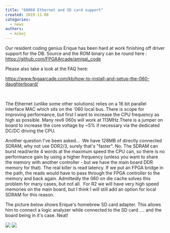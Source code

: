 ```yaml
---
title: "68060 Ethernet and SD card support"
created: 2019-11-06
categories: 
  - news
authors: 
  - mikej
---
```


Our resident coding genius Erique has been hard at work finishing off driver support for the DB. Source and the ROM binary can be round here : https://github.com/FPGAArcade/amiga\_code

Please also take a look at the FAQ here:

https://www.fpgaarcade.com/kb/how-to-install-and-setup-the-060-daughterboard/

 

The Ethernet (unlike some other solutions) relies on a 16 bit parallel interface MAC which sits on the '060 local bus. There is scope for improving performance, but first I want to increase the CPU frequency as high as possible. Many rev6 060s will work at 113MHz.There is a jumper on board to increase the core voltage by ~5% if necessary via the dedicated DC/DC driving the CPU.

Another question I've been asked...  We have 128MB of directly connected SDRAM, why not use DDR2/3, surely that's "faster". No. The SDRAM can burst read/write 4 words at the maximum speed the CPU can, so there is no performance gain by using a higher frequency (unless you want to share the memory with another controller - but we have the main board DDR memory for that). The real killer is read latency. If we put an FPGA bridge in the path, the reads would have to pass through the FPGA controller to the memory and back again. Admittedly the 060 on die cache solves this problem for many cases, but not all.  For R2 we will have very high speed memories on the main board, but I think I will still add an option for local SDRAM for this reason.

The picture below shows Erique's homebrew SD card adapter. This allows him to connect a logic analyzer while connected to the SD card .... and the board being in it's case. Neat!

![](@assets/images/IMG_20190925_222229-1024x768.jpg) ![](@assets/images/IMG_20191025_084521_3-768x1024.jpg)
